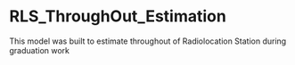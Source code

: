 # RLS_ThroughOut_Estimation

This model was built to estimate throughout of Radiolocation Station during graduation work
